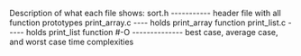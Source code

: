 Description of what each file shows:
sort.h ----------- header file with all function prototypes
print_array.c ---- holds print_array function
print_list.c ----- holds print_list function
#-O -------------- best case, average case, and worst case time complexities

